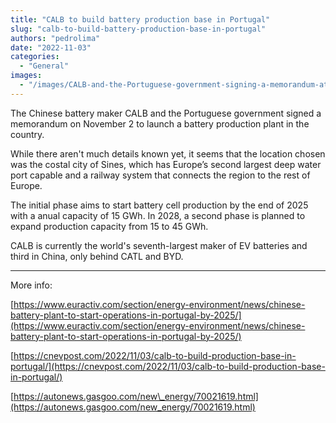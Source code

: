 ```yaml
---
title: "CALB to build battery production base in Portugal"
slug: "calb-to-build-battery-production-base-in-portugal"
authors: "pedrolima"
date: "2022-11-03"
categories:
  - "General"
images:
  - "/images/CALB-and-the-Portuguese-government-signing-a-memorandum-at-Sines.avif"
---
```


The Chinese battery maker CALB and the Portuguese government signed a memorandum on November 2 to launch a battery production plant in the country.

While there aren't much details known yet, it seems that the location chosen was the costal city of Sines, which has Europe’s second largest deep water port capable and a railway system that connects the region to the rest of Europe.

The initial phase aims to start battery cell production by the end of 2025 with a anual capacity of 15 GWh. In 2028, a second phase is planned to expand production capacity from 15 to 45 GWh.

CALB is currently the world's seventh-largest maker of EV batteries and third in China, only behind CATL and BYD.

---

More info:

[https://www.euractiv.com/section/energy-environment/news/chinese-battery-plant-to-start-operations-in-portugal-by-2025/](https://www.euractiv.com/section/energy-environment/news/chinese-battery-plant-to-start-operations-in-portugal-by-2025/)

[https://cnevpost.com/2022/11/03/calb-to-build-production-base-in-portugal/](https://cnevpost.com/2022/11/03/calb-to-build-production-base-in-portugal/)

[https://autonews.gasgoo.com/new\_energy/70021619.html](https://autonews.gasgoo.com/new_energy/70021619.html)
